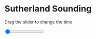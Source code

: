 <h1>Sutherland Sounding</h1>
<p>Drag the slider to change the time</p>

<div class="slidecontainer">
<input oninput='setImage(this)' class="slider" type="range" min="0" max="7" value="0" step="1" />
<img id='img'/>
</div>

<script>
var img = document.getElementById('img');
var img_array = ['/assets/images/skwt/skd_sul_wrfout_d01_2020-06-30_12:00:00.png',
'/assets/images/skwt/skd_sul_wrfout_d01_2020-06-30_18:00:00.png',
'/assets/images/skwt/skd_sul_wrfout_d01_2020-07-01_00:00:00.png',
'/assets/images/skwt/skd_sul_wrfout_d01_2020-07-01_06:00:00.png',
'/assets/images/skwt/skd_sul_wrfout_d01_2020-07-01_12:00:00.png',
'/assets/images/skwt/skd_sul_wrfout_d01_2020-07-01_18:00:00.png',
'/assets/images/skwt/skd_sul_wrfout_d01_2020-07-02_00:00:00.png',];
function setImage(obj)
{
        var value = obj.value;
        img.src = img_array[value];

}
</script>
